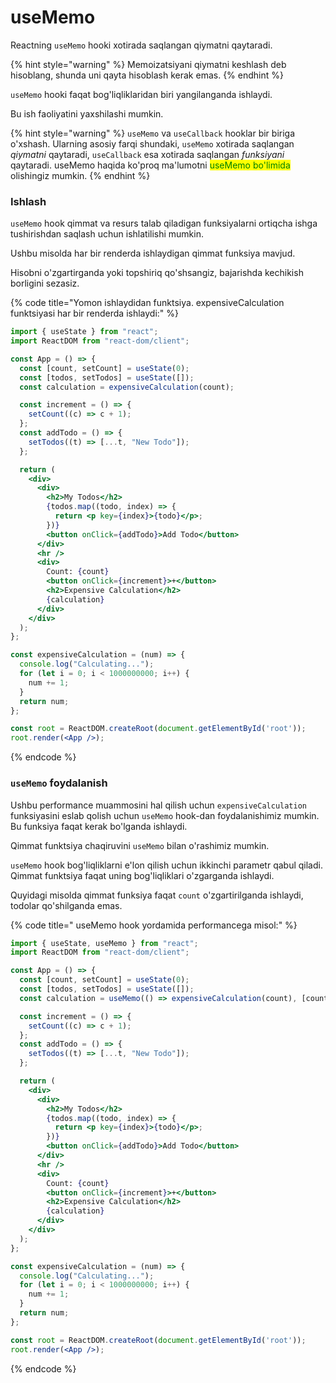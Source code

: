 # useMemo

Reactning `useMemo` hooki xotirada saqlangan qiymatni qaytaradi.

{% hint style="warning" %}
Memoizatsiyani qiymatni keshlash deb hisoblang, shunda uni qayta hisoblash kerak emas.
{% endhint %}

`useMemo` hooki faqat bog'liqliklaridan biri yangilanganda ishlaydi.

Bu ish faoliyatini yaxshilashi mumkin.

{% hint style="warning" %}
`useMemo` va `useCallback` hooklar bir biriga o'xshash. Ularning asosiy farqi shundaki, `useMemo` xotirada saqlangan _qiymatni_ qaytaradi, `useCallback` esa xotirada saqlangan _funksiyani_ qaytaradi. useMemo haqida ko'proq ma'lumotni <mark style="color:green;">useMemo bo'limida</mark> olishingiz mumkin.
{% endhint %}

### Ishlash

`useMemo` hook qimmat va resurs talab qiladigan funksiyalarni ortiqcha ishga tushirishdan saqlash uchun ishlatilishi mumkin.

Ushbu misolda har bir renderda ishlaydigan qimmat funksiya mavjud.

Hisobni o'zgartirganda yoki topshiriq qo'shsangiz, bajarishda kechikish borligini sezasiz.

{% code title="Yomon ishlaydidan funktsiya. expensiveCalculation funktsiyasi har bir renderda ishlaydi:" %}
```jsx
import { useState } from "react";
import ReactDOM from "react-dom/client";

const App = () => {
  const [count, setCount] = useState(0);
  const [todos, setTodos] = useState([]);
  const calculation = expensiveCalculation(count);

  const increment = () => {
    setCount((c) => c + 1);
  };
  const addTodo = () => {
    setTodos((t) => [...t, "New Todo"]);
  };

  return (
    <div>
      <div>
        <h2>My Todos</h2>
        {todos.map((todo, index) => {
          return <p key={index}>{todo}</p>;
        })}
        <button onClick={addTodo}>Add Todo</button>
      </div>
      <hr />
      <div>
        Count: {count}
        <button onClick={increment}>+</button>
        <h2>Expensive Calculation</h2>
        {calculation}
      </div>
    </div>
  );
};

const expensiveCalculation = (num) => {
  console.log("Calculating...");
  for (let i = 0; i < 1000000000; i++) {
    num += 1;
  }
  return num;
};

const root = ReactDOM.createRoot(document.getElementById('root'));
root.render(<App />);
```
{% endcode %}

### `useMemo` foydalanish

Ushbu performance muammosini hal qilish uchun `expensiveCalculation` funksiyasini eslab qolish uchun `useMemo` hook-dan foydalanishimiz mumkin. Bu funksiya faqat kerak bo'lganda ishlaydi.

Qimmat funktsiya chaqiruvini `useMemo` bilan o'rashimiz mumkin.

`useMemo` hook bog'liqliklarni e'lon qilish uchun ikkinchi parametr qabul qiladi. Qimmat funktsiya faqat uning bog'liqliklari o'zgarganda ishlaydi.

Quyidagi misolda qimmat funksiya faqat `count` o'zgartirilganda ishlaydi, todolar qo'shilganda emas.

{% code title=" useMemo hook yordamida performancega misol:" %}
```jsx
import { useState, useMemo } from "react";
import ReactDOM from "react-dom/client";

const App = () => {
  const [count, setCount] = useState(0);
  const [todos, setTodos] = useState([]);
  const calculation = useMemo(() => expensiveCalculation(count), [count]);

  const increment = () => {
    setCount((c) => c + 1);
  };
  const addTodo = () => {
    setTodos((t) => [...t, "New Todo"]);
  };

  return (
    <div>
      <div>
        <h2>My Todos</h2>
        {todos.map((todo, index) => {
          return <p key={index}>{todo}</p>;
        })}
        <button onClick={addTodo}>Add Todo</button>
      </div>
      <hr />
      <div>
        Count: {count}
        <button onClick={increment}>+</button>
        <h2>Expensive Calculation</h2>
        {calculation}
      </div>
    </div>
  );
};

const expensiveCalculation = (num) => {
  console.log("Calculating...");
  for (let i = 0; i < 1000000000; i++) {
    num += 1;
  }
  return num;
};

const root = ReactDOM.createRoot(document.getElementById('root'));
root.render(<App />);
```
{% endcode %}
